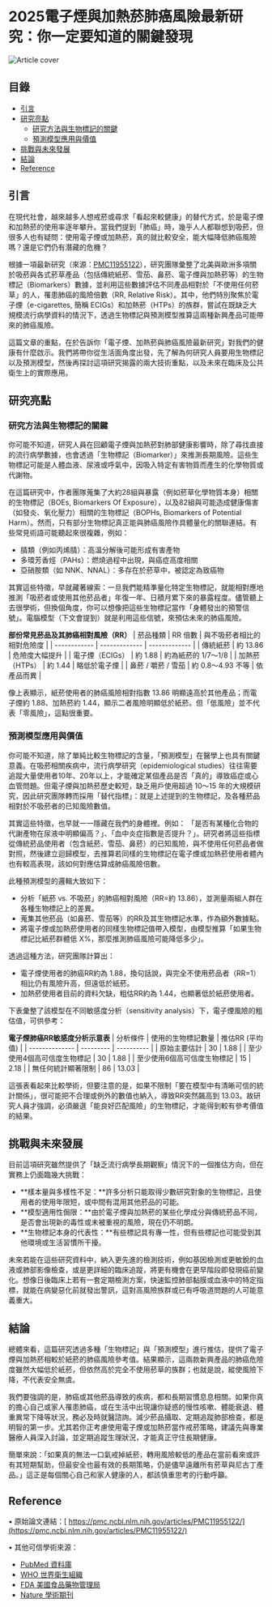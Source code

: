 # 2025電子煙與加熱菸肺癌風險最新研究：你一定要知道的關鍵發現
![Article cover](https://i.imgur.com/FcyvEIs.png)

## 目錄

* [引言](#introduction)
* [研究亮點](#highlights)
   * [研究方法與生物標記的關鍵](#highlight1)
   * [預測模型應用與價值](#highlight2)
* [挑戰與未來發展](#future-work)
* [結論](#conclusion)
* [Reference](#reference)

## 引言
<a id="introduction"></a>

在現代社會，越來越多人想戒菸或尋求「看起來較健康」的替代方式，於是電子煙和加熱菸的使用率逐年攀升。當我們提到「肺癌」時，幾乎人人都聯想到吸菸，但很多人也有疑問：使用電子煙或加熱菸，真的就比較安全，能大幅降低肺癌風險嗎？還是它們仍有潛藏的危機？

根據一項最新研究（來源：[PMC11955122](https://pmc.ncbi.nlm.nih.gov/articles/PMC11955122/)），研究團隊彙整了北美與歐洲多項關於吸菸與各式菸草產品（包括傳統紙菸、雪茄、鼻菸、電子煙與加熱菸等）的生物標記（Biomarkers）數據，並利用這些數據評估不同產品相對於「不使用任何菸草」的人，罹患肺癌的風險倍數（RR, Relative Risk）。其中，他們特別聚焦於電子煙（e-cigarettes, 簡稱 ECIGs）和加熱菸（HTPs）的族群，嘗試在既缺乏大規模流行病學資料的情況下，透過生物標記與預測模型推算這兩種新興產品可能帶來的肺癌風險。

這篇文章的重點，在於告訴你「電子煙、加熱菸與肺癌風險最新研究」對我們的健康有什麼啟示。我們將帶你從生活面角度出發，先了解為何研究人員要用生物標記以及預測模型，然後再探討這項研究揭露的兩大技術重點，以及未來在臨床及公共衛生上的實際應用。

## 研究亮點
<a id="highlights"></a>

### 研究方法與生物標記的關鍵

你可能不知道，研究人員在回顧電子煙與加熱菸對肺部健康影響時，除了尋找直接的流行病學數據，也會透過「生物標記（Biomarker）」來推測長期風險。這些生物標記可能是人體血液、尿液或呼氣中，因吸入特定有害物質而產生的化學物質或代謝物。

在這篇研究中，作者團隊蒐集了大約28組與暴露（例如菸草化學物質本身）相關的生物標記（BOEs, Biomarkers Of Exposure），以及82組與可能造成健康傷害（如發炎、氧化壓力）相關的生物標記（BOPHs, Biomarkers of Potential Harm）。然而，只有部分生物標記真正能與肺癌風險作具體量化的關聯連結。有些常見術語可能聽起來很複雜，例如：

* 腈類（例如丙烯腈）：高溫分解後可能形成有害產物
* 多環芳香烴（PAHs）：燃燒過程中出現，與癌症高度相關
* 亞硝胺類（如 NNK、NNAL）：多存在於菸草中，被認定為致癌物

其實這些特徵，早就藏著線索：一旦我們能精準量化特定生物標記，就能相對應地推測「吸菸者或使用其他菸品者」年復一年、日積月累下來的暴露程度。儘管聽上去很學術，但換個角度，你可以想像把這些生物標記當作「身體發出的預警信號」。電腦模型（下文會提到）就是利用這些信號，來預估未來的肺癌風險。

__部份常見菸品及其肺癌相對風險（RR）__
| 菸品種類         | RR 倍數         | 與不吸菸者相比的相對危險度 |
| ------------ | ------------- | ------------- |
| 傳統紙菸         | 約 13.86       | 危險度大幅提升       |
| 電子煙（ECIGs）   | 約 1.88        | 約為紙菸的 1/7～1/8 |
| 加熱菸（HTPs）    | 約 1.44        | 略低於電子煙        |
| 鼻菸 / 嚼菸 / 雪茄 | 約 0.8～4.93 不等 | 依產品而異         |

像上表顯示，紙菸使用者的肺癌風險相對指數 13.86 明顯遠高於其他產品；而電子煙約 1.88、加熱菸約 1.44，顯示二者風險明顯低於紙菸。但「低風險」並不代表「零風險」，這點很重要。

### 預測模型應用與價值

你可能不知道，除了單純比較生物標記的含量，「預測模型」在醫學上也具有關鍵意義。在吸菸相關疾病中，流行病學研究（epidemiological studies）往往需要追蹤大量使用者10年、20年以上，才能確定某個產品是否「真的」導致癌症或心血管問題。但電子煙與加熱菸歷史較短，缺乏用戶使用超過 10～15 年的大規模研究，因此研究團隊轉而採用「替代指標」：就是上述提到的生物標記，及各種菸品相對於不吸菸者的已知風險數值。

其實這些特徵，也早就一一隱藏在我們的身體裡。例如： 「是否有某種化合物的代謝產物在尿液中明顯偏高？」、「血中炎症指數是否提升？」。研究者將這些指標從傳統菸品使用者（包含紙菸、雪茄、鼻菸）的已知風險，與不使用任何菸品者做對照，然後建立迴歸模型，去推算若同樣的生物標記在電子煙或加熱菸使用者體內也有較高表現，該如何對應估算成肺癌風險倍數。

此種預測模型的邏輯大致如下：

* 分析「紙菸 vs. 不吸菸」的肺癌相對風險（RR=約 13.86），並測量兩組人群在各種生物標記上的差異。
* 蒐集其他菸品（如鼻菸、雪茄等）的RR及其生物標記水準，作為額外數據點。
* 將電子煙或加熱菸使用者的同樣生物標記值帶入模型，由模型推算「如果生物標記比紙菸群體低 X%，那麼推測肺癌風險可能降低多少」。

透過這種方法，研究團隊計算出：

* 電子煙使用者的肺癌RR約為 1.88，換句話說，與完全不使用菸品者（RR=1）相比仍有風險升高，但遠低於紙菸。
* 加熱菸使用者目前的資料欠缺，粗估RR約為 1.44，也顯著低於紙菸使用者。

下表彙整了該模型在不同敏感度分析（sensitivity analysis）下，電子煙風險的粗估值，可供參考：

__電子煙肺癌RR敏感度分析示意表__
| 分析條件           | 使用的生物標記數量 | 推估RR (平均值) |
| -------------- | --------- | ---------- |
| 原始主要估計         | 30        | 1.88       |
| 至少使用4個高可信度生物標記 | 30        | 1.88       |
| 至少使用6個高可信度生物標記 | 15        | 2.18       |
| 無任何統計顯著限制      | 86        | 13.03      |

這張表看起來比較學術，但要注意的是，如果不限制「要在模型中有清晰可信的統計關係」，很可能把不合理或例外的數值也納入，導致RR突然飆高到 13.03。故研究人員才強調，必須嚴選「能良好匹配風險」的生物標記，才能得到較有參考價值的結果。

## 挑戰與未來發展
<a id="future-work"></a>

目前這項研究雖然提供了「缺乏流行病學長期觀察」情況下的一個推估方向，但在實務上仍面臨幾大挑戰：

* **樣本量與多樣性不足：**許多分析只能取得少數研究對象的生物標記，且使用者的使用年限短，或中間有混用其他菸品的可能。
* **模型適用性侷限：**由於電子煙與加熱菸的某些化學成分與傳統菸品不同，是否會出現新的毒性或未被重視的風險，現在仍不明朗。
* **生物標記本身的代表性：**有些標記具有專一性，但有些標記也可能受到其他環境或生活習慣所干擾。

未來若能在這些研究資料中，納入更先進的檢測技術，例如基因檢測或更敏銳的血液或肺部影像檢查，或是更詳細的臨床追蹤，將更有機會在更早階段即發現癌前變化。想像日後臨床上若有一套定期檢測方案，快速監控肺部黏膜或血液中的特定指標，就能在病變惡化前就發出警訊，這對高風險族群或已有呼吸道問題的人可能意義重大。

## 結論
<a id="conclusion"></a>

總體來看，這篇研究透過多種「生物標記」與「預測模型」進行推估，提供了電子煙與加熱菸相較於紙菸的肺癌風險參考值。結果顯示，這兩款新興產品的肺癌危險度雖然大幅低於紙菸，但依然高於完全不使用菸草的族群；也就是說，縱使風險下降，不代表安全無虞。

我們要強調的是，肺癌或其他菸品導致的疾病，都和長期習慣息息相關。如果你真的擔心自己或家人罹患肺癌，或在生活中出現讓你疑惑的慢性咳嗽、體能衰退、體重異常下降等狀況，務必及時就醫諮詢。減少菸品攝取、定期追蹤肺部檢查，都是明智的第一步。尤其若你正考慮使用電子煙或加熱菸當作戒菸策略，建議先與專業醫療人員深入討論，並定期追蹤生理狀況，才能真正守住長期健康。

簡單來說：「如果真的無法一口氣戒掉紙菸，轉用風險較低的產品在當前看來或許有其短期幫助，但最安全也最有效的長期策略，仍是儘早遠離所有菸草與尼古丁產品。」這正是每個關心自己和家人健康的人，都該慎重思考的行動呼籲。

## Reference
<a id="reference"></a>

• 原始論文連結：[ https://pmc.ncbi.nlm.nih.gov/articles/PMC11955122/](https://pmc.ncbi.nlm.nih.gov/articles/PMC11955122/) 

• 其他可信學術來源：

* [PubMed 資料庫](https://pubmed.ncbi.nlm.nih.gov/)
* [WHO 世界衛生組織](https://www.who.int)
* [FDA 美國食品藥物管理局](https://www.fda.gov)
* [Nature 學術期刊](https://www.nature.com)